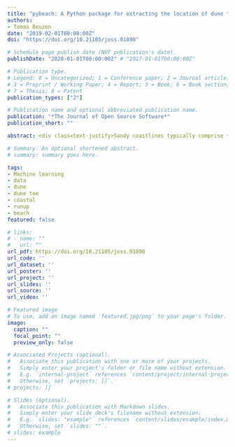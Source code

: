```yaml
---
title: "pybeach: A Python package for extracting the location of dune toes on beach profile transects"
authors:
- Tomas Beuzen
date: "2019-02-01T00:00:00Z"
doi: "https://doi.org/10.21105/joss.01890"

# Schedule page publish date (NOT publication's date).
publishDate: "2020-01-01T00:00:00Z" # "2017-01-01T00:00:00Z"

# Publication type.
# Legend: 0 = Uncategorized; 1 = Conference paper; 2 = Journal article;
# 3 = Preprint / Working Paper; 4 = Report; 5 = Book; 6 = Book section;
# 7 = Thesis; 8 = Patent
publication_types: ["2"]

# Publication name and optional abbreviated publication name.
publication: "*The Journal of Open Source Software*"
publication_short: ""

abstract: <div class=text-justify>Sandy coastlines typically comprise two key parts; a beach and dune. The beach is the section of sandy coast that is mostly above water (depending upon tide) and actively influenced by waves, while dunes are elevated mounds/ridges of sand at the back of the beach. The interface between the beach and dune is often characterised by a distinct change in ground slope (with the dune having a steeper slope than the beach). Dunes are particularly important along sandy coastlines because they provide a natural barrier to coastal hazards such as storminduced waves and surge. The capacity of sandy dunes to provide coastal hazard protection depends in large part on their geometry. In particular, the location of the dune toe (the transition point between the beach and dune) is a key factor used in coastal erosion models and for assessing coastal vulnerability to hazards. pybeach is an open-source Python package that allows a user to quickly and effectively identify the dune toe location on 2D beach profiles.</div>

# Summary. An optional shortened abstract.
# summary: summary goes here.

tags:
- Machine learning
- data
- dune
- dune toe
- coastal
- runup
- beach
featured: false

# links:
# - name: ""
#   url: ""
url_pdf: https://doi.org/10.21105/joss.01890
url_code: ''
url_dataset: ''
url_poster: ''
url_project: ''
url_slides: ''
url_source: ''
url_video: ''

# Featured image
# To use, add an image named `featured.jpg/png` to your page's folder.
image:
  caption: ""
  focal_point: ""
  preview_only: false

# Associated Projects (optional).
#   Associate this publication with one or more of your projects.
#   Simply enter your project's folder or file name without extension.
#   E.g. `internal-project` references `content/project/internal-project/index.md`.
#   Otherwise, set `projects: []`.
# projects: []

# Slides (optional).
#   Associate this publication with Markdown slides.
#   Simply enter your slide deck's filename without extension.
#   E.g. `slides: "example"` references `content/slides/example/index.md`.
#   Otherwise, set `slides: ""`.
# slides: example
---
```

<!-- {{% alert note %}}
Click the *Cite* button above to demo the feature to enable visitors to import publication metadata into their reference management software.
{{% /alert %}}

{{% alert note %}}
Click the *Slides* button above to demo Academic's Markdown slides feature.
{{% /alert %}}

# Supplementary notes can be added here, including [code and math](https://sourcethemes.com/academic/docs/writing-markdown-latex/). -->
